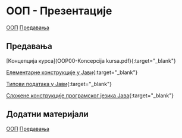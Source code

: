 # ООП - Презентације

[ООП](../../README.md) [Предавања](../README.md)

## Предавања

[Концепција курса](OOP00-Koncepcija kursa.pdf){:target="_blank"}

[Елементарне конструкције у Јави](https://www.youtube.com/watch?v=pIK0e6B3UHw&feature=youtu.be){:target="_blank"}

[Типови података у Јави](https://www.youtube.com/watch?v=0SSqu04BJqU&feature=youtu.be){:target="_blank"}

[Сложене конструкције програмског језика Јава](https://www.youtube.com/watch?v=H_Um2iYeNqc&feature=youtu.be){:target="_blank"}

## Додатни материјали


[ООП](../../README.md) [Предавања](../README.md)